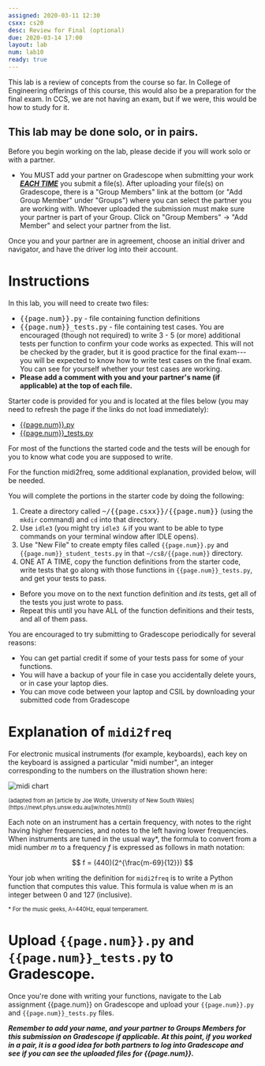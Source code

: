 ```yaml
---
assigned: 2020-03-11 12:30
csxx: cs20
desc: Review for Final (optional)
due: 2020-03-14 17:00
layout: lab
num: lab10
ready: true
---
```


This lab is a review of concepts from the course so far.  In College of Engineering offerings of this
course, this would also be a preparation for the final exam.  In CCS, we are not having an exam, but if we 
were, this would be how to study for it.  

## This lab may be done solo, or in pairs.

Before you begin working on the lab, please decide if you will work solo or with a partner.

* You MUST add your partner on Gradescope when submitting your work <strong>*<u>EACH TIME</u>*</strong> you submit a file(s). After uploading your file(s) on Gradescope, there is a "Group Members" link at the bottom (or "Add Group Member" under "Groups") where you can select the partner you are working with. Whoever uploaded the submission must make sure your partner is part of your Group. Click on "Group Members" -> "Add Member" and select your partner from the list.

Once you and your partner are in agreement, choose an initial driver and navigator, and have the driver log into their account.

# Instructions

In this lab, you will need to create two files:
* <tt>{{page.num}}.py</tt> - file containing function definitions
* <tt>{{page.num}}_tests.py</tt> - file containing test cases.  You are encouraged (though not required) to write 3 - 5 (or more) additional tests per function to confirm your code works as expected.  This will not be checked by the grader, but it is good practice for the final exam---you will be expected to know how to write test cases on the final exam.   You can see for yourself whether your test cases are working.
* <strong>Please add a comment with you and your partner's name (if applicable) at the top of each file.</strong>

Starter code is provided for you and is located at the files below (you may need to refresh the page if the links do not load immediately):

* [{{page.num}}.py](https://github.com/ucsb-cs8-s18/ucsb-cs8-s18.github.io/blob/master/_lab/lab10/lab10.py)
* [{{page.num}}\_tests.py](https://github.com/ucsb-cs8-s18/ucsb-cs8-s18.github.io/blob/master/_lab/lab10/lab10_tests.py)

For most of the functions the started code and the tests will be enough for you to know what code you are supposed to write.

For the function midi2freq, some additional explanation, provided below, will be needed.

You will complete the portions in the starter code by doing the following:

1.  Create a directory called <tt>~/{{page.csxx}}/{{page.num}}</tt> (using the `mkdir` command) and `cd` into that directory.
2.  Use `idle3` (you might try `idle3 &` if you want to be able to type commands on your terminal window after IDLE opens).
3.  Use "New File" to create empty files called `{{page.num}}.py` and `{{page.num}}_student_tests.py` in that `~/cs8/{{page.num}}` directory.
4.  ONE AT A TIME, copy the function definitions from the starter code, write tests that go along with those functions in `{{page.num}}_tests.py`, and get your tests to pass.
   * Before you move on to the next function definition and <em>its</em> tests, get all of the tests you just wrote to pass.
   * Repeat this until you have ALL of the function definitions and their tests, and all of them pass.

You are encouraged to try submitting to Gradescope periodically for several reasons:

* You can get partial credit if some of your tests pass for some of your functions.
* You will have a backup of your file in case you accidentally delete yours, or in case your laptop dies.
* You can move code between your laptop and CSIL by downloading your submitted code from Gradescope

# Explanation of `midi2freq`

For electronic musical instruments (for example, keyboards), each key on the keyboard is assigned a particular "midi number", an integer corresponding to the numbers on the illustration shown here: 

![midi chart](piano-to-midi.png)

<div style="font-size:80%;" markdown="1">
(adapted from an [article by Joe Wolfe, University of New South Wales](https://newt.phys.unsw.edu.au/jw/notes.html))
</div>

Each note on an instrument has a certain frequency, with notes to the right having higher frequencies, and notes to the left having lower frequencies.   When instruments are tuned in the usual way&#x2a;, the formula to convert from a midi number <em>m</em> to a frequency <em>f</em> is expressed as follows in math notation:

$$ f = (440)(2^{\frac{m-69}{12}}) $$

Your job when writing the definition for `midi2freq` is to write a Python function that computes this value.   This formula is value when $m$ is an integer between 0 and 127 (inclusive).

<div style="font-size:80%;" markdown="1">
&#x2a; For the music geeks, A=440Hz, equal temperament.
</div>


# Upload `{{page.num}}.py` and `{{page.num}}_tests.py` to Gradescope.

Once you're done with writing your functions, navigate to the Lab assignment {{page.num}} on Gradescope and upload your `{{page.num}}.py` and `{{page.num}}_tests.py` files. 

<strong>*Remember to add your name, and your partner to Groups Members for this submission on Gradescope if applicable.  At this point, if you worked in a pair, it is a good idea for both partners to log into Gradescope and see if you can see the uploaded files for {{page.num}}.*</strong>
